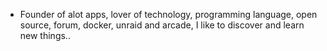 - Founder of alot apps, lover of technology, programming language, open source, forum, docker, unraid and arcade, I like to discover and learn new things..
  <br>


































































































































































































































































































































































































































































































































































































